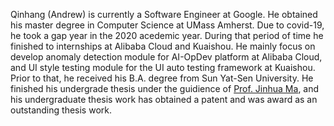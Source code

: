 Qinhang (Andrew) is currently a Software Engineer at Google. He obtained his master degree in Computer Science at UMass Amherst. Due to covid-19, he took a gap year in the 2020 acedemic year. During that period of time he finished to internships at Alibaba Cloud and Kuaishou. He mainly focus on develop anomaly detection module for AI-OpDev platform at Alibaba Cloud, and UI style testing module for the UI auto testing framework at Kuaishou. Prior to that, he received his B.A. degree from Sun Yat-Sen University. He finished his undergrade thesis under the guidience of [Prof. Jinhua Ma](https://scholar.google.com/citations?user=nhghITMAAAAJ), and his undergraduate thesis work has obtained a patent and was award as an outstanding thesis work.

